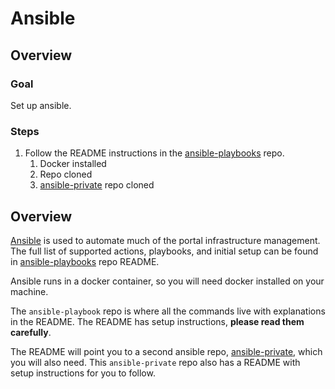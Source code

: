 # Ansible

## Overview

### Goal

Set up ansible.

### Steps

1. Follow the README instructions in the [ansible-playbooks](https://github.com/SkynetLabs/ansible-playbooks) repo.
   1. Docker installed
   2. Repo cloned
   3. [ansible-private](https://github.com/SkynetLabs/ansible-private-sample) repo cloned&#x20;

## Overview

[Ansible](https://www.ansible.com) is used to automate much of the portal infrastructure management. The full list of supported actions, playbooks, and initial setup can be found in [ansible-playbooks](https://github.com/SkynetLabs/ansible-playbooks) repo README.

Ansible runs in a docker container, so you will need docker installed on your machine.

The `ansible-playbook` repo is where all the commands live with explanations in the README. The README has setup instructions, **please read them carefully**.&#x20;

The README will point you to a second ansible repo, [ansible-private](https://github.com/SkynetLabs/ansible-private-sample), which you will also need. This `ansible-private` repo also has a README with setup instructions for you to follow.&#x20;
